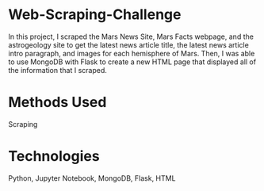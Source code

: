 # Web-Scraping-Challenge
In this project, I scraped the Mars News Site, Mars Facts webpage, and the astrogeology site to get the latest news article title, the latest news article intro paragraph, and images for each hemisphere of Mars. Then, I was able to use MongoDB with Flask to create a new HTML page that displayed all of the information that I scraped. 

# Methods Used
Scraping

# Technologies
Python, Jupyter Notebook, MongoDB, Flask, HTML

